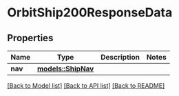 # OrbitShip200ResponseData

## Properties

Name | Type | Description | Notes
------------ | ------------- | ------------- | -------------
**nav** | [**models::ShipNav**](ShipNav.md) |  | 

[[Back to Model list]](../README.md#documentation-for-models) [[Back to API list]](../README.md#documentation-for-api-endpoints) [[Back to README]](../README.md)



